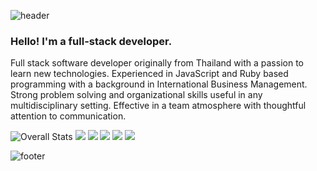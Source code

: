 
![header](https://capsule-render.vercel.app/api?type=waving&color=timeGradient&height=300&section=header&text=Hello!%20👋%20I'm%20Chay.&fontSize=90)
### Hello! I'm a full-stack developer.

Full stack software developer originally from Thailand with a passion to learn new technologies. Experienced in JavaScript and Ruby based programming with a background in International Business Management. Strong problem solving and organizational skills useful in any multidisciplinary setting. Effective in a team atmosphere with thoughtful attention to communication.

![Overall Stats](https://github-readme-stats.vercel.app/api?username=laxmena&count_private=true&show_icons=true&hide=contribs)
![](https://github-profile-summary-cards.vercel.app/api/cards/profile-details?username=chay-chay&theme=dracula)
![](https://github-profile-summary-cards.vercel.app/api/cards/repos-per-language?username=chay-chay&theme=dracula)
![](https://github-profile-summary-cards.vercel.app/api/cards/most-commit-language?username=chay-chay&theme=dracula)
![](https://github-profile-summary-cards.vercel.app/api/cards/stats?username=chay-chay&theme=dracula)
![](https://github-profile-summary-cards.vercel.app/api/cards/productive-time?username=chay-chay&theme=dracula)

![footer](https://capsule-render.vercel.app/api?section=footer&type=waving&color=timeGradient&height=300&fontSize=90)
<!--
**chay-chay/chay-chay** is a ✨ _special_ ✨ repository because its `README.md` (this file) appears on your GitHub profile.


Here are some ideas to get you started:

- 🔭 I’m currently working on ...
- 🌱 I’m currently learning ...
- 👯 I’m looking to collaborate on ...
- 🤔 I’m looking for help with ...
- 💬 Ask me about ...
- 📫 How to reach me: ...
- 😄 Pronouns: ...
- ⚡ Fun fact: ...
-->
